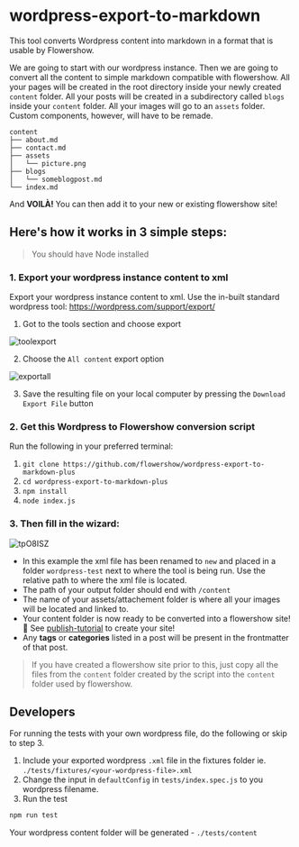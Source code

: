 # wordpress-export-to-markdown

This tool converts Wordpress content into markdown in a format that is usable by Flowershow.

We are going to start with our wordpress instance. Then we are going to convert all the content to simple markdown compatible with flowershow. All your pages will be created in the root directory inside your newly created `content` folder. All your posts will be created in a subdirectory called `blogs` inside your `content` folder. All your images will go to an `assets` folder. Custom components, however, will have to be remade.

```
content
├── about.md
├── contact.md
├── assets
│   └── picture.png
├── blogs
│   └── someblogpost.md
└── index.md
```

And **VOILÀ!** You can then add it to your new or existing flowershow site!

## Here's how it works in 3 simple steps:

> You should have Node installed

### 1. Export your wordpress instance content to xml

Export your wordpress instance content to xml. Use the in-built standard wordpress tool: https://wordpress.com/support/export/

1. Got to the tools section and choose export

![toolexport](https://user-images.githubusercontent.com/44789132/206124600-e9f60009-6bcb-4906-ae07-1c5161059f58.PNG)

2. Choose the `All content` export option

![exportall](https://user-images.githubusercontent.com/44789132/206124673-afca6192-f3ee-4ed1-a99f-071d9afef35d.PNG)

3. Save the resulting file on your local computer by pressing the `Download Export File` button

### 2. Get this Wordpress to Flowershow conversion script

Run the following in your preferred terminal:

1. `git clone https://github.com/flowershow/wordpress-export-to-markdown-plus`
2. `cd wordpress-export-to-markdown-plus`
3. `npm install`
4. `node index.js`

### 3. Then fill in the wizard:

![tpO8ISZ](https://user-images.githubusercontent.com/44789132/206124793-270cb5ed-e964-4e56-b72e-6cfec42f276c.png)

- In this example the xml file has been renamed to `new` and placed in a folder `wordpress-test` next to where the tool is being run. Use the relative path to where the xml file is located.
- The path of your output folder should end with `/content`
- The name of your assets/attachement folder is where all your images will be located and linked to.
- Your content folder is now ready to be converted into a flowershow site! 🚀 See [publish-tutorial](https://flowershow.app/docs/publish-tutorial) to create your site!
- Any **tags** or **categories** listed in a post will be present in the frontmatter of that post.

> If you have created a flowershow site prior to this, just copy all the files from the `content` folder created by the script into the `content` folder used by flowershow.

## Developers

For running the tests with your own wordpress file, do the following or skip to step 3.

1. Include your exported wordpress `.xml` file in the fixtures folder ie. `./tests/fixtures/<your-wordpress-file>.xml`
2. Change the input in `defaultConfig` in `tests/index.spec.js` to you wordpress filename.
3. Run the test

```bash
npm run test
```

Your wordpress content folder will be generated - `./tests/content`
